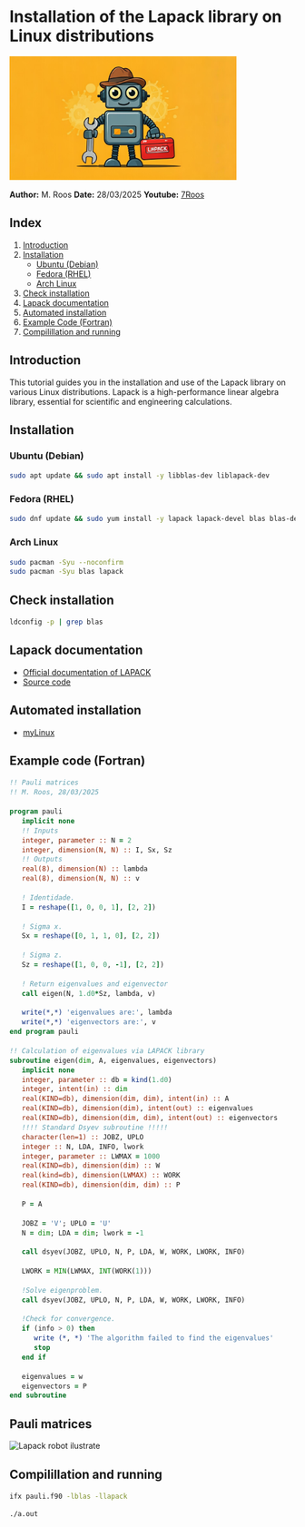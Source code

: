 # Installation of the Lapack library on Linux distributions

<a>
  <img src="build/assets/lapackRobot.jpg" alt="Lapack robot ilustrate" width="400">
</a>

**Author:** M. Roos
**Date:** 28/03/2025
**Youtube:** [7Roos](https://www.youtube.com/@7roos198)

## Index

1.  [Introduction](#intro)
2.  [Installation](#installation)
    * [Ubuntu (Debian)](#ubuntu-debian)
    * [Fedora (RHEL)](#fedora-rhel)
    * [Arch Linux](#arch-linux)
3.  [Check installation](#check-installation)
4.  [Lapack documentation](#lapack-documentation)
5.  [Automated installation](#automated-installation)
6.  [Example Code (Fortran)](#example-code)
7.  [Compilillation and running](#compile-run)

## Introduction <a name="intro"></a>

This tutorial guides you in the installation and use of the Lapack library on various Linux distributions. Lapack is a high-performance linear algebra library, essential for scientific and engineering calculations.

## Installation <a name="installlation"></a>

### Ubuntu (Debian) <a name="ubuntu-debian"></a>
```bash
sudo apt update && sudo apt install -y libblas-dev liblapack-dev
```

### Fedora (RHEL) <a name="fedora-rhel"></a>
```bash
sudo dnf update && sudo yum install -y lapack lapack-devel blas blas-devel
```

### Arch Linux <a name="arch-linux"></a>
```bash
sudo pacman -Syu --noconfirm
sudo pacman -Syu blas lapack
```

## Check installation <a name="check-installation"></a>
```bash
ldconfig -p | grep blas
 ```

## Lapack documentation <a name="lapack-documentation"></a>
- [Official documentation of LAPACK](http://www.netlib.org/lapack/lug/lapack_lug.html)
- [Source code](https://www.netlib.org/lapack/explore-html-3.6.1/d2/d8a/group__double_s_yeigen_ga442c43fca5493590f8f26cf42fed4044.html)

## Automated installation <a name="automated-installation"></a>
- [myLinux](https://github.com/7Roos/myLinux)

## Example code (Fortran) <a name="example-code"></a>
```fortran
!! Pauli matrices
!! M. Roos, 28/03/2025

program pauli
   implicit none
   !! Inputs
   integer, parameter :: N = 2
   integer, dimension(N, N) :: I, Sx, Sz
   !! Outputs
   real(8), dimension(N) :: lambda
   real(8), dimension(N, N) :: v

   ! Identidade.
   I = reshape([1, 0, 0, 1], [2, 2])

   ! Sigma x.
   Sx = reshape([0, 1, 1, 0], [2, 2])

   ! Sigma z.
   Sz = reshape([1, 0, 0, -1], [2, 2])

   ! Return eigenvalues and eigenvector
   call eigen(N, 1.d0*Sz, lambda, v)

   write(*,*) 'eigenvalues are:', lambda
   write(*,*) 'eigenvectors are:', v
end program pauli

!! Calculation of eigenvalues via LAPACK library
subroutine eigen(dim, A, eigenvalues, eigenvectors)
   implicit none
   integer, parameter :: db = kind(1.d0)
   integer, intent(in) :: dim
   real(KIND=db), dimension(dim, dim), intent(in) :: A
   real(KIND=db), dimension(dim), intent(out) :: eigenvalues
   real(KIND=db), dimension(dim, dim), intent(out) :: eigenvectors
   !!!! Standard Dsyev subroutine !!!!!
   character(len=1) :: JOBZ, UPLO
   integer :: N, LDA, INFO, lwork
   integer, parameter :: LWMAX = 1000
   real(KIND=db), dimension(dim) :: W
   real(kind=db), dimension(LWMAX) :: WORK
   real(KIND=db), dimension(dim, dim) :: P

   P = A

   JOBZ = 'V'; UPLO = 'U'
   N = dim; LDA = dim; lwork = -1

   call dsyev(JOBZ, UPLO, N, P, LDA, W, WORK, LWORK, INFO)

   LWORK = MIN(LWMAX, INT(WORK(1)))

   !Solve eigenproblem.
   call dsyev(JOBZ, UPLO, N, P, LDA, W, WORK, LWORK, INFO)

   !Check for convergence.
   if (info > 0) then
      write (*, *) 'The algorithm failed to find the eigenvalues'
      stop
   end if

   eigenvalues = w
   eigenvectors = P
end subroutine
```

## Pauli matrices
<a>
  <img src="build/assets/sigmaPauli.png" alt="Lapack robot ilustrate" width="400">
</a>

## Compilillation and running <a name="compile-run"></a>
```bash
ifx pauli.f90 -lblas -llapack
```
```bash
./a.out
```